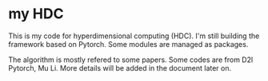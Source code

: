 # my HDC

This is my code for hyperdimensional computing (HDC). I'm still building the framework based on Pytorch. Some modules are managed as packages.

The algorithm is mostly refered to some papers.
Some codes are from D2l Pytorch, Mu Li.
More details will be added in the document later on.
